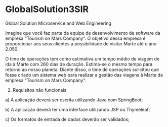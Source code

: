 # GlobalSolution3SIR
Global Solution Microservice and Web Engineering

Imagine que você faz parte da equipe de desenvolvimento de software da empresa
"Tourism on Mars Company". O objetivo dessa empresa é proporcionar aos seus clientes a
possibilidade de visitar Marte até o ano 2.050. 

O time de operações tem como estimativa um tempo médio de
viagem de ida à Marte com 260 dias de duração. Estima-se o mesmo tempo para retorno ao
nosso planeta. Diante disso, o time de operações solicitou que fosse criado um sistema web
para realizar a gestão das viagens à Marte da empresa "Tourism on Mars Company".

2) Requisitos não funcionais

a) A aplicação deverá ser escrita utilizando Java com SpringBoot;

b) A aplicação deverá ter uma interface utilizando JSP ou Thymeleaf;

c) Os formatos de entrada de dados deverão ser validados;
